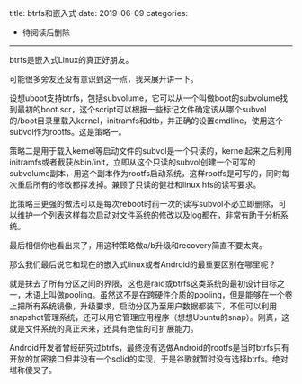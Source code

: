 title: btrfs和嵌入式
date: 2019-06-09
categories:
- 待阅读后删除




---

 btrfs是嵌入式Linux的真正好朋友。

可能很多旁友还没有意识到这一点，我来展开讲一下。

设想uboot支持btrfs，包括subvolume，它可以从一个叫做boot的subvolume找到最初的boot.scr，这个script可以根据一些标记文件确定该从哪个subvol的/boot目录里载入kernel，initramfs和dtb，并正确的设置cmdline，使用这个subvol作为rootfs。这是策略一。

策略二是用于载入kernel等启动文件的subvol是一个只读的，kernel起来之后利用initramfs或者截获/sbin/init，立即从这个只读的subvol创建一个可写的subvolume副本，用这个副本作为rootfs启动系统，这样rootfs是可写的，同时每次重启所有的修改都挥发掉。兼顾了只读的健壮和linux hfs的读写要求。

比策略三更强的做法可以是每次reboot时前一次的读写subvol不必立即删除，可以维护一个列表这样每次启动对文件系统的修改以及log都在，非常有助于分析系统。

最后相信你也看出来了，用这种策略做a/b升级和recovery简直不要太爽。

那么我们最后说它和现在的嵌入式linux或者Android的最重要区别在哪里呢？

就是抹去了所有分区之间的界限，这也是raid或btrfs这类系统的最初设计目标之一，术语上叫做pooling。虽然这不是在跨硬件介质的pooling，但是能够在一个卷上把所有系统镜像，升级要求，启动分区乃至用户数据都装下，不但可以利用snapshot管理系统，还可以用它管理应用程序（想想Ubuntu的snap）。刚真，这就是文件系统的真正未来，还具有绝佳的可扩展能力。

Android开发者曾经研究过btrfs，最终没有选做Android的rootfs是当时btrfs只有开放的加密接口但并没有一个solid的实现，于是谷歌就暂时没有选择btrfs。绝对堪称傻叉了。
 